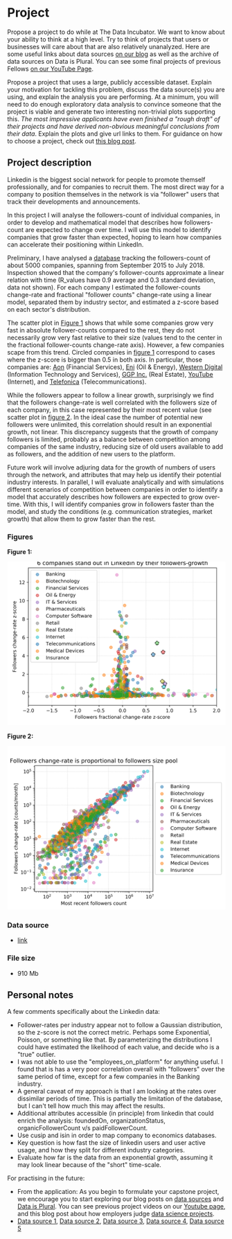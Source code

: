 # Project

Propose a project to do while at The Data Incubator. We want to know
about your ability to think at a high level. Try to think of projects
that users or businesses will care about that are also relatively
unanalyzed. Here are some useful links about data sources [on our
blog](http://blog.thedataincubator.com/tag/data-sources/) as well as the
archive of data sources on Data is Plural. You can see some final
projects of previous Fellows [on our YouTube
Page](https://www.youtube.com/playlist?list=PLOE4k9MRzZanWmZ7MBrJFi7ZekYmVqEIV).

Propose a project that uses a large, publicly accessible
dataset. Explain your motivation for tackling this problem, discuss the
data source(s) you are using, and explain the analysis you are
performing. At a minimum, you will need to do enough exploratory data
analysis to convince someone that the project is viable and generate two
interesting non-trivial plots supporting this. *The most impressive
applicants have even finished a "rough draft" of their projects and have
derived non-obvious meaningful conclusions from their data*. Explain the
plots and give url links to them. For guidance on how to choose a
project, check out [this blog
post](http://blog.thedataincubator.com/2017/01/how-employers-judge-data-science-projects/).

## Project description

Linkedin is the biggest social network for people to promote themself
professionally, and for companies to recruit them. The most direct way
for a company to position themselves in the network is via "follower"
users that track their developments and announcements.

In this project I will analyse the followers-count of individual
companies, in order to develop and mathematical model that describes how
followers-count are expected to change over time. I will use this model
to identify companies that grow faster than expected, hoping to learn
how companies can accelerate their positioning within LinkedIn.

Preliminary, I have analysed a
[database](https://s3-us-west-2.amazonaws.com/documents.thinknum.com/dataset_dump/flikerqvnk/temp_datalab_records_linkedin_company.zip)
tracking the followers-count of about 5000 companies, spanning from
September 2015 to July 2018. Inspection showed that the company's follower-counts approximate a
linear relation with time (R_values have 0.9 average and 0.3 standard
deviation, data not shown). For each company I estimated the
follower-counts change-rate and fractional "follower counts" change-rate
using a linear model, separated them by industry sector, and estimated a
z-score based on each sector's distribution.

The scatter plot in [Figure
1](https://github.com/sebajara/dataincubator_challenge/tree/master/project/FIG1.png)
shows that while some companies grow very fast in absolute
follower-counts compared to the rest, they do not necessarily grow very
fast relative to their size (values tend to the center in the fractional
follower-counts change-rate axis). However, a few companies scape from
this trend. Circled companies in [figure
1](https://github.com/sebajara/dataincubator_challenge/tree/master/project/FIG1.png)
correspond to cases where the z-score is bigger than 0.5 in both
axis. In particular, those companies are:
[Aon](https://www.linkedin.com/company/aon) (Financial Services),
[Eni](https://www.linkedin.com/company/eni) (Oil & Energy), [Western
Digital](https://www.linkedin.com/company/western-digital) (Information
Technology and Services), [GGP
Inc.](https://www.linkedin.com/company/ggp-inc.) (Real Estate),
[YouTube](https://www.linkedin.com/company/youtube) (Internet), and
[Telefonica](https://www.linkedin.com/company/telef%C3%B3nica)
(Telecommunications).

While the followers appear to follow a linear growth, surprisingly we
find that the followers change-rate is well correlated with the
followers size of each company, in this case represented by their most
recent value (see scatter plot in [figure
2](https://github.com/sebajara/dataincubator_challenge/tree/master/project/FIG2.png).
In the ideal case the number of potential new followers were unlimited,
this correlation should result in an exponential growth, not
linear. This discrepancy suggests that the growth of company followers is
limited, probably as a balance between competition among companies of
the same industry, reducing size of old users available to add as
followers, and the addition of new users to the platform.

Future work will involve adjuring data for the growth of numbers of
users through the network, and attributes that may help us identify
their potential industry interests. In parallel, I will evaluate
analytically and with simulations different scenarios of competition
between companies in order to identify a model that accurately describes
how followers are expected to grow over-time. With this, I will identify
companies grow in followers faster than the model, and study the
conditions (e.g. communication strategies, market growth) that allow
them to grow faster than the rest.

### Figures

**Figure 1:**

<p align="center"><img src="FIG1.png" width="600"></p>

**Figure 2:**

<p align="center"><img src="FIG2.png" width="600"></p>

### Data source

* [link](https://s3-us-west-2.amazonaws.com/documents.thinknum.com/dataset_dump/flikerqvnk/temp_datalab_records_linkedin_company.zip)

### File size

* 910 Mb

## Personal notes

A few comments specifically about the Linkedin data:
* Follower-rates per industry appear not to follow a Gaussian
  distribution, so the z-score is not the correct metric. Perhaps some
  Exponential, Poisson, or something like that. By parameterizing the
  distributions I could have estimated the likelihood of each value, and
  decide who is a "true" outlier.
* I was not able to use the "employees_on_platform" for anything
  useful. I found that is has a very poor correlation overall with
  "followers" over the same period of time, except for a few companies
  in the Banking industry.
* A general caveat of my approach is that I am looking at the rates
  over dissimilar periods of time. This is partially the limitation of
  the database, but I can't tell how much this may affect the results.
* Additional attributes accessible (in principle) from linkedin that
  could enrich the analysis: foundedOn, organizationStatus,
  organicFollowerCount v/s paidFollowerCount.
* Use cusip and isin in order to map company to economics databases.
* Key question is how fast the size of linkedin users and user active
  usage, and how they split for different industry categories.
* Evaluate how far is the data from an exponential growth, assuming it
  may look linear because of the "short" time-scale.

For practising in the future:
* From the application: As you begin to formulate your capstone project,
  we encourage you to start exploring our blog posts on [data sources](https://blog.thedataincubator.com/tag/data-sources/) and
  [Data is Plural](https://tinyletter.com/data-is-plural/archive). You can see previous project videos on our [Youtube
  page](https://www.youtube.com/playlist?list=PLOE4k9MRzZanWmZ7MBrJFi7ZekYmVqEIV), and this blog post about how employers judge [data science
  projects](https://blog.thedataincubator.com/2017/01/how-employers-judge-data-science-projects/).
* [Data source 1](https://blog.thedataincubator.com/2014/10/data-sources-for-cool-data-science-projects-part-1/), 
  [Data source 2](https://blog.thedataincubator.com/2014/10/data-sources-for-cool-data-science-projects-part-2/),
  [Data source 3](https://blog.thedataincubator.com/2016/10/data-sources-for-cool-data-science-projects-part-3/),
  [Data source 4](https://blog.thedataincubator.com/2016/10/data-sources-for-cool-data-science-projects-part-4/),
  [Data source 5](https://blog.thedataincubator.com/2016/10/data-sources-for-cool-data-science-projects-part-5/)




